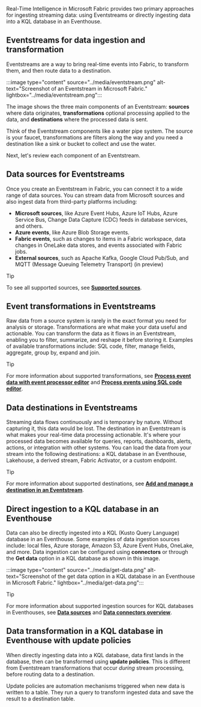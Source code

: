 Real-Time Intelligence in Microsoft Fabric provides two primary approaches for ingesting streaming data: using Eventstreams or directly ingesting data into a KQL database in an Eventhouse.

## Eventstreams for data ingestion and transformation

Eventstreams are a way to bring real-time events into Fabric, to transform them, and then route data to a destination.

:::image type="content" source="../media/eventstream.png" alt-text="Screenshot of an Eventstream in Microsoft Fabric." lightbox="../media/eventstream.png":::

The image shows the three main components of an Eventstream: **sources** where data originates, **transformations** optional processing applied to the data, and **destinations** where the processed data is sent.

Think of the Eventstream components like a water pipe system. The source is your faucet, transformations are filters along the way and you need a destination like a sink or bucket to collect and use the water.

Next, let's review each component of an Eventstream.

## Data sources for Eventstreams

Once you create an Eventstream in Fabric, you can connect it to a wide range of data sources. You can stream data from Microsoft sources and also ingest data from third-party platforms including:

- **Microsoft sources**, like Azure Event Hubs, Azure IoT Hubs, Azure Service Bus, Change Data Capture (CDC) feeds in database services, and others.
- **Azure events**, like Azure Blob Storage events.
- **Fabric events**, such as changes to items in a Fabric workspace, data changes in OneLake data stores, and events associated with Fabric jobs.
- **External sources**, such as Apache Kafka, Google Cloud Pub/Sub, and MQTT (Message Queuing Telemetry Transport) (in preview)

> [!TIP]
> To see all supported sources, see **[Supported sources](/fabric/real-time-intelligence/event-streams/add-manage-eventstream-sources?pivots=enhanced-capabilities#supported-sources)**.

## Event transformations in Eventstreams

Raw data from a source system is rarely in the exact format you need for analysis or storage. Transformations are what make your data useful and actionable. You can transform the data as it flows in an Eventstream, enabling you to filter, summarize, and reshape it before storing it. Examples of available transformations include: SQL code, filter, manage fields, aggregate, group by, expand and join.

> [!TIP]
> For more information about supported transformations, see **[Process event data with event processor editor](/fabric/real-time-intelligence/event-streams/process-events-using-event-processor-editor)** and **[Process events using SQL code editor](/fabric/real-time-intelligence/event-streams/process-events-using-sql-code-editor)**.

## Data destinations in Eventstreams

Streaming data flows continuously and is temporary by nature. Without capturing it, this data would be lost. The destination in an Eventstream is what makes your real-time data processing actionable. It's where your processed data becomes available for queries, reports, dashboards, alerts, actions, or integration with other systems. You can load the data from your stream into the following destinations: a KQL database in an Eventhouse, Lakehouse, a derived stream, Fabric Activator, or a custom endpoint.

> [!TIP]
> For more information about supported destinations, see **[Add and manage a destination in an Eventstream](/fabric/real-time-intelligence/event-streams/add-manage-eventstream-destinations)**.

## Direct ingestion to a KQL database in an Eventhouse

Data can also be directly ingested into a KQL (Kusto Query Language) database in an Eventhouse. Some examples of data ingestion sources include: local files, Azure storage, Amazon S3, Azure Event Hubs, OneLake, and more. Data ingestion can be configured using **connectors** or through the **Get data** option in a KQL database as shown in this image.

:::image type="content" source="../media/get-data.png" alt-text="Screenshot of the get data option in a KQL database in an Eventhouse in Microsoft Fabric." lightbox="../media/get-data.png":::

> [!TIP]
> For more information about supported ingestion sources for KQL databases in Eventhouses, see **[Data sources](/fabric/real-time-intelligence/get-data-overview)** and **[Data connectors overview](/fabric/real-time-intelligence/data-connectors/data-connectors)**.

## Data transformation in a KQL database in Eventhouse with update policies

When directly ingesting data into a KQL database, data first lands in the database, then can be transformed using **update policies**. This is different from Eventstream transformations that occur *during* stream processing, before routing data to a destination.

Update policies are automation mechanisms triggered when new data is written to a table. They run a query to transform ingested data and save the result to a destination table.
